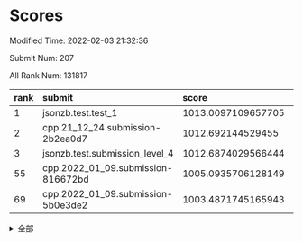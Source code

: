 # Scores

Modified Time: 2022-02-03 21:32:36

Submit Num: 207

All Rank Num: 131817

| rank |               submit               |       score        |       sigma        | pk_num |
| :--- | :--------------------------------- | :----------------- | :----------------- | :----- |
| 1    | jsonzb.test.test_1                 | 1013.0097109657705 | 0.8333269897363969 | 2543   |
| 2    | cpp.21_12_24.submission-2b2ea0d7   | 1012.692144529455  | 0.8400587362854063 | 2546   |
| 3    | jsonzb.test.submission_level_4     | 1012.6874029566444 | 0.7870554334503131 | 2549   |
| 55   | cpp.2022_01_09.submission-816672bd | 1005.0935706128149 | 0.7184819614535735 | 2542   |
| 69   | cpp.2022_01_09.submission-5b0e3de2 | 1003.4871745165943 | 0.7017666672253403 | 2554   |


<details>
<summary>全部</summary>

| rank |                 submit                 |       score        |       sigma        | pk_num |
| :--- | :------------------------------------- | :----------------- | :----------------- | :----- |
| 1    | jsonzb.test.test_1                     | 1013.0097109657705 | 0.8333269897363969 | 2543   |
| 2    | cpp.21_12_24.submission-2b2ea0d7       | 1012.692144529455  | 0.8400587362854063 | 2546   |
| 3    | jsonzb.test.submission_level_4         | 1012.6874029566444 | 0.7870554334503131 | 2549   |
| 4    | gobigger.level_3.submission_level_3_18 | 1012.3800683373433 | 0.8024649160832767 | 2551   |
| 5    | gobigger.level_3.submission_level_3_38 | 1011.4208912276433 | 0.7430095969160002 | 2547   |
| 6    | gobigger.level_3.submission_level_3_26 | 1011.4131173881586 | 0.7955755453378458 | 2546   |
| 7    | gobigger.level_3.submission_level_3_14 | 1011.3833881764577 | 0.7830605537544203 | 2546   |
| 8    | gobigger.level_3.submission_level_3_15 | 1011.3362826961337 | 0.7630871545069424 | 2548   |
| 9    | gobigger.level_3.submission_level_3_13 | 1011.2063163664932 | 0.7709168826308486 | 2542   |
| 10   | gobigger.level_3.submission_level_3_49 | 1011.1215340607068 | 0.8007599163208013 | 2545   |
| 11   | gobigger.level_3.submission_level_3_48 | 1011.0892382381085 | 0.7791824125035375 | 2546   |
| 12   | gobigger.level_3.submission_level_3_34 | 1011.0797409317983 | 0.7837569250682993 | 2553   |
| 13   | gobigger.level_3.submission_level_3_25 | 1011.042567453292  | 0.7751691761423982 | 2543   |
| 14   | gobigger.level_3.submission_level_3_16 | 1010.982148279575  | 0.7775144768015094 | 2554   |
| 15   | gobigger.level_3.submission_level_3_20 | 1010.9766613712953 | 0.7778356530842601 | 2544   |
| 16   | gobigger.level_3.submission_level_3_9  | 1010.8962005793121 | 0.7728599126844345 | 2547   |
| 17   | gobigger.level_3.submission_level_3_6  | 1010.8381332125516 | 0.7629925500006703 | 2546   |
| 18   | gobigger.level_3.submission_level_3_35 | 1010.8304206226148 | 0.775756725998894  | 2554   |
| 19   | gobigger.level_3.submission_level_3_32 | 1010.6161868738825 | 0.7579889752232345 | 2545   |
| 20   | gobigger.level_3.submission_level_3_46 | 1010.5054027039926 | 0.751634318677323  | 2545   |
| 21   | gobigger.level_3.submission_level_3_3  | 1010.4779879459248 | 0.78839012240476   | 2553   |
| 22   | gobigger.level_3.submission_level_3_40 | 1010.3311209190665 | 0.7838030645158943 | 2545   |
| 23   | gobigger.level_3.submission_level_3_0  | 1010.3310267815596 | 0.7748943077248399 | 2547   |
| 24   | gobigger.level_3.submission_level_3_31 | 1010.2801367537771 | 0.7579870214338028 | 2541   |
| 25   | gobigger.level_3.submission_level_3_37 | 1010.265740148025  | 0.7519844320664637 | 2549   |
| 26   | gobigger.level_3.submission_level_3_4  | 1010.2490056669398 | 0.7684332975486786 | 2550   |
| 27   | gobigger.level_3.submission_level_3_21 | 1010.2393981077369 | 0.7616996880033488 | 2546   |
| 28   | gobigger.level_3.submission_level_3_28 | 1010.1617871372158 | 0.7392081887210248 | 2544   |
| 29   | gobigger.level_3.submission_level_3_41 | 1010.1534651708769 | 0.7567571599109174 | 2542   |
| 30   | gobigger.level_3.submission_level_3_44 | 1010.0250001228529 | 0.7397183227097127 | 2546   |
| 31   | gobigger.level_3.submission_level_3_19 | 1010.0105600703321 | 0.75662144995396   | 2550   |
| 32   | gobigger.level_3.submission_level_3_30 | 1010.0058750475227 | 0.7512938791466324 | 2543   |
| 33   | gobigger.level_3.submission_level_3_36 | 1010.0022670810079 | 0.7625597078528246 | 2544   |
| 34   | gobigger.level_3.submission_level_3_33 | 1009.962072203135  | 0.7778860984566593 | 2549   |
| 35   | gobigger.level_3.submission_level_3_22 | 1009.9095417221989 | 0.7599051007457873 | 2550   |
| 36   | gobigger.level_3.submission_level_3_24 | 1009.8382236804223 | 0.7800554445618959 | 2541   |
| 37   | gobigger.level_3.submission_level_3_29 | 1009.6253962382311 | 0.7416253167650516 | 2541   |
| 38   | gobigger.level_3.submission_level_3_7  | 1009.5711300795261 | 0.7701855722841521 | 2549   |
| 39   | gobigger.level_3.submission_level_3_42 | 1009.569391217615  | 0.7523118366990784 | 2549   |
| 40   | gobigger.level_3.submission_level_3_2  | 1009.5621159416384 | 0.7469409027996398 | 2547   |
| 41   | gobigger.level_3.submission_level_3_10 | 1009.5208801961267 | 0.7536728030246663 | 2547   |
| 42   | gobigger.level_3.submission_level_3_17 | 1009.4738401238    | 0.7683936872018325 | 2549   |
| 43   | gobigger.level_3.submission_level_3_5  | 1009.2082138335466 | 0.7548461100282501 | 2554   |
| 44   | gobigger.level_3.submission_level_3_43 | 1009.2037964338701 | 0.7482552478616277 | 2546   |
| 45   | gobigger.level_3.submission_level_3_8  | 1009.1807125455247 | 0.7479366904927996 | 2548   |
| 46   | gobigger.level_3.submission_level_3_27 | 1009.1734618724659 | 0.7580080151911718 | 2548   |
| 47   | gobigger.level_3.submission_level_3_1  | 1009.04475700257   | 0.7424536957654768 | 2545   |
| 48   | gobigger.level_3.submission_level_3_39 | 1008.9288015333069 | 0.7628932748417478 | 2548   |
| 49   | gobigger.level_3.submission_level_3_47 | 1008.9264096041717 | 0.7648659173151423 | 2544   |
| 50   | gobigger.level_3.submission_level_3_12 | 1008.8857771148845 | 0.7620822671289429 | 2549   |
| 51   | gobigger.level_3.submission_level_3_23 | 1008.8774592513423 | 0.7440308372201945 | 2554   |
| 52   | gobigger.level_3.submission_level_3_11 | 1008.8247213537238 | 0.778058354487299  | 2547   |
| 53   | gobigger.level_3.submission_level_3_45 | 1007.7288755009364 | 0.7235041263961584 | 2549   |
| 54   | gobigger.level_1.submission_level_1_32 | 1005.358191469346  | 0.7256117083825737 | 2547   |
| 55   | cpp.2022_01_09.submission-816672bd     | 1005.0935706128149 | 0.7184819614535735 | 2542   |
| 56   | gobigger.level_1.submission_level_1_18 | 1004.5913652651177 | 0.7238995189282424 | 2545   |
| 57   | gobigger.level_1.submission_level_1_21 | 1004.5723187370329 | 0.7295546688413715 | 2539   |
| 58   | gobigger.level_1.submission_level_1_23 | 1004.360004450931  | 0.7310374389782112 | 2542   |
| 59   | gobigger.level_1.submission_level_1_48 | 1004.1113556726174 | 0.7186896628179258 | 2546   |
| 60   | gobigger.level_1.submission_level_1_6  | 1004.0020166978151 | 0.7259470816654705 | 2546   |
| 61   | gobigger.level_1.submission_level_1_10 | 1003.9483017768827 | 0.7203596199000204 | 2546   |
| 62   | gobigger.level_1.submission_level_1_26 | 1003.9166259511672 | 0.7231358324950137 | 2545   |
| 63   | gobigger.level_1.submission_level_1_33 | 1003.8574061297221 | 0.7129714820238089 | 2542   |
| 64   | gobigger.level_1.submission_level_1_5  | 1003.7160605093935 | 0.7206048263699034 | 2549   |
| 65   | gobigger.level_1.submission_level_1_20 | 1003.6526907100133 | 0.7264432181687615 | 2548   |
| 66   | gobigger.level_1.submission_level_1_35 | 1003.583232025694  | 0.7228556634839155 | 2549   |
| 67   | gobigger.level_1.submission_level_1_7  | 1003.5454927892396 | 0.7147911654978178 | 2545   |
| 68   | gobigger.level_1.submission_level_1_4  | 1003.5136496978467 | 0.7186936214098676 | 2549   |
| 69   | cpp.2022_01_09.submission-5b0e3de2     | 1003.4871745165943 | 0.7017666672253403 | 2554   |
| 70   | gobigger.level_1.submission_level_1_8  | 1003.4852986399133 | 0.7294947012742957 | 2550   |
| 71   | gobigger.level_1.submission_level_1_49 | 1003.4101344001838 | 0.7385435116484623 | 2551   |
| 72   | gobigger.level_1.submission_level_1_45 | 1003.395788346388  | 0.7202206885322937 | 2546   |
| 73   | gobigger.level_1.submission_level_1_12 | 1003.3501316767613 | 0.72300218137249   | 2546   |
| 74   | gobigger.level_1.submission_level_1_13 | 1003.3434360404076 | 0.719794985030172  | 2548   |
| 75   | gobigger.level_1.submission_level_1_43 | 1003.3395205232149 | 0.7166576111599777 | 2546   |
| 76   | gobigger.level_1.submission_level_1_31 | 1003.3274049941422 | 0.715202988147424  | 2549   |
| 77   | gobigger.level_1.submission_level_1_29 | 1003.3146745408485 | 0.7176067352048346 | 2547   |
| 78   | gobigger.level_1.submission_level_1_24 | 1003.2296013638859 | 0.722382765380746  | 2545   |
| 79   | gobigger.level_1.submission_level_1_42 | 1003.2249097729867 | 0.7219578622048328 | 2546   |
| 80   | gobigger.level_1.submission_level_1_37 | 1003.2246046447588 | 0.7171691653545239 | 2547   |
| 81   | gobigger.level_1.submission_level_1_15 | 1003.1854610444955 | 0.7275444162915726 | 2544   |
| 82   | gobigger.level_1.submission_level_1_41 | 1003.1750384126381 | 0.7161453104276927 | 2542   |
| 83   | gobigger.level_1.submission_level_1_16 | 1003.1739182479688 | 0.7103398146820241 | 2548   |
| 84   | gobigger.level_1.submission_level_1_14 | 1003.1384551438198 | 0.7195162078471788 | 2546   |
| 85   | gobigger.level_1.submission_level_1_28 | 1003.0875239591852 | 0.7089811542455782 | 2549   |
| 86   | gobigger.level_1.submission_level_1_11 | 1003.0607947066351 | 0.7089224450582025 | 2544   |
| 87   | gobigger.level_1.submission_level_1_25 | 1003.01526488719   | 0.7127937943985267 | 2548   |
| 88   | gobigger.level_1.submission_level_1_19 | 1002.9976850500999 | 0.7077882124775906 | 2547   |
| 89   | gobigger.level_1.submission_level_1_38 | 1002.986953995281  | 0.7163242232867757 | 2546   |
| 90   | gobigger.level_1.submission_level_1_27 | 1002.9731809516061 | 0.7272347303947478 | 2548   |
| 91   | gobigger.level_1.submission_level_1_30 | 1002.9712204409328 | 0.7189327358543036 | 2547   |
| 92   | gobigger.level_1.submission_level_1_39 | 1002.9494139563587 | 0.7179269423728541 | 2543   |
| 93   | gobigger.level_1.submission_level_1_47 | 1002.846772236424  | 0.7230347227082424 | 2543   |
| 94   | gobigger.level_1.submission_level_1_17 | 1002.822530969243  | 0.7202712989350696 | 2544   |
| 95   | gobigger.level_1.submission_level_1_40 | 1002.8154239461225 | 0.7244209895006721 | 2547   |
| 96   | gobigger.level_1.submission_level_1_22 | 1002.7581697099183 | 0.735313815774868  | 2543   |
| 97   | gobigger.level_1.submission_level_1_36 | 1002.7350827360574 | 0.7136726241416036 | 2549   |
| 98   | gobigger.level_1.submission_level_1_9  | 1002.720244065644  | 0.7124316893162173 | 2547   |
| 99   | gobigger.level_1.submission_level_1_34 | 1002.4679296833688 | 0.7156652180920587 | 2547   |
| 100  | gobigger.level_1.submission_level_1_44 | 1002.35975329332   | 0.7184112866587746 | 2549   |
| 101  | gobigger.level_1.submission_level_1_46 | 1002.3356764440249 | 0.7259633699448406 | 2544   |
| 102  | gobigger.level_1.submission_level_1_2  | 1002.3258024768404 | 0.7163007924314565 | 2549   |
| 103  | gobigger.level_1.submission_level_1_1  | 1002.3234613951187 | 0.7064190966417305 | 2550   |
| 104  | gobigger.level_1.submission_level_1_3  | 1002.2831986658535 | 0.7105163433692839 | 2542   |
| 105  | gobigger.level_1.submission_level_1_0  | 1001.9205206217906 | 0.7094979027800221 | 2547   |
| 106  | gobigger.random.submission_random_7    | 997.448603765179   | 0.7144858464299643 | 2543   |
| 107  | gobigger.random.submission_random_1    | 997.3198874148794  | 0.706932424911021  | 2548   |
| 108  | gobigger.random.submission_random_24   | 996.9522170822137  | 0.7165569386604882 | 2543   |
| 109  | gobigger.random.submission_random_12   | 996.8840654777352  | 0.7034100681085803 | 2546   |
| 110  | gobigger.random.submission_random_37   | 996.872467054334   | 0.7102392026431396 | 2549   |
| 111  | gobigger.random.submission_random_41   | 996.7852310594303  | 0.7083165291337294 | 2548   |
| 112  | gobigger.random.submission_random_6    | 996.7309305557714  | 0.719854574914199  | 2548   |
| 113  | gobigger.random.submission_random_25   | 996.5659761589283  | 0.7056857243183947 | 2550   |
| 114  | gobigger.random.submission_random_10   | 996.4714595470615  | 0.70456352475347   | 2550   |
| 115  | gobigger.random.submission_random_36   | 996.4629579402883  | 0.7098825925543895 | 2548   |
| 116  | gobigger.random.submission_random_30   | 996.3550044682398  | 0.7059626502320784 | 2547   |
| 117  | gobigger.random.submission_random_5    | 996.2936789216724  | 0.7037203871623178 | 2546   |
| 118  | gobigger.random.submission_random_2    | 996.2790813485888  | 0.7137537776704083 | 2546   |
| 119  | gobigger.random.submission_random_27   | 996.2665842927184  | 0.7052745650698499 | 2543   |
| 120  | gobigger.random.submission_random_47   | 996.2557065843101  | 0.7211613485515608 | 2548   |
| 121  | gobigger.random.submission_random_18   | 996.2396587202935  | 0.7071364732377072 | 2544   |
| 122  | gobigger.random.submission_random_16   | 996.1237670354853  | 0.7034175245305605 | 2549   |
| 123  | gobigger.random.submission_random_35   | 996.1143450628505  | 0.7125939361809607 | 2551   |
| 124  | gobigger.random.submission_random_3    | 996.1070402800167  | 0.7025480663422426 | 2547   |
| 125  | gobigger.random.submission_random_14   | 995.9076613339314  | 0.7041617054723374 | 2546   |
| 126  | gobigger.random.submission_random_39   | 995.8898675296964  | 0.7276149604494077 | 2546   |
| 127  | gobigger.random.submission_random_34   | 995.8762515189322  | 0.7088353765845816 | 2553   |
| 128  | gobigger.random.submission_random_22   | 995.8460870711613  | 0.7100603292823133 | 2549   |
| 129  | gobigger.random.submission_random_32   | 995.7853414576678  | 0.7098636484229817 | 2546   |
| 130  | gobigger.random.submission_random_28   | 995.774203742711   | 0.7211897985682688 | 2549   |
| 131  | gobigger.random.submission_random_31   | 995.749824860261   | 0.7063926534395655 | 2551   |
| 132  | gobigger.random.submission_random_33   | 995.7077658558366  | 0.704846163590375  | 2554   |
| 133  | gobigger.random.submission_random_38   | 995.6961341821859  | 0.7022614322629069 | 2544   |
| 134  | gobigger.random.submission_random_8    | 995.5283158309076  | 0.715584623797451  | 2551   |
| 135  | gobigger.random.submission_random_0    | 995.5142780215846  | 0.7233630665362056 | 2544   |
| 136  | gobigger.random.submission_random_19   | 995.5023962852404  | 0.6999666272310957 | 2544   |
| 137  | gobigger.random.submission_random_20   | 995.4355120400289  | 0.7069209274321583 | 2552   |
| 138  | gobigger.random.submission_random_42   | 995.4221112571765  | 0.7234777125900314 | 2549   |
| 139  | gobigger.random.submission_random_48   | 995.3512818255623  | 0.7061055803330222 | 2544   |
| 140  | gobigger.random.submission_random_44   | 995.3163950529332  | 0.7065862662667919 | 2550   |
| 141  | gobigger.random.submission_random_40   | 995.2418417500949  | 0.7181429555360482 | 2549   |
| 142  | gobigger.random.submission_random_43   | 995.1743467843344  | 0.7063225798570002 | 2553   |
| 143  | gobigger.random.submission_random_13   | 995.1728252672593  | 0.713796549485731  | 2546   |
| 144  | gobigger.random.submission_random_26   | 995.1534243453351  | 0.7087688419115967 | 2549   |
| 145  | gobigger.random.submission_random_49   | 995.1133892565995  | 0.7114913333321471 | 2544   |
| 146  | gobigger.random.submission_random_15   | 995.1084035332634  | 0.7165133886983648 | 2543   |
| 147  | gobigger.random.submission_random_17   | 995.0659691288512  | 0.7003732951692211 | 2548   |
| 148  | gobigger.random.submission_random_29   | 995.0636645079394  | 0.7056347651547674 | 2551   |
| 149  | gobigger.random.submission_random_11   | 995.0577338390528  | 0.7353814307675501 | 2549   |
| 150  | gobigger.random.submission_random_23   | 994.9305224525071  | 0.7167029112432834 | 2553   |
| 151  | gobigger.random.submission_random_4    | 994.922648393431   | 0.723059819908938  | 2546   |
| 152  | gobigger.random.submission_random_45   | 994.9108276568066  | 0.7127734538421634 | 2548   |
| 153  | gobigger.random.submission_random_21   | 994.806361560002   | 0.73083506880167   | 2539   |
| 154  | gobigger.random.submission_random_9    | 994.7958765716211  | 0.6961364143044073 | 2549   |
| 155  | gobigger.random.submission_random_46   | 994.753380272809   | 0.7233376025930826 | 2547   |
| 156  | gobigger.level_2.submission_level_2_16 | 993.3975114267657  | 0.7299886766806019 | 2548   |
| 157  | gobigger.level_2.submission_level_2_7  | 993.2843439315649  | 0.7300913614018345 | 2551   |
| 158  | gobigger.level_2.submission_level_2_20 | 993.2073036777138  | 0.7320648231499711 | 2547   |
| 159  | gobigger.level_2.submission_level_2_30 | 993.0223465038273  | 0.7350161742732757 | 2546   |
| 160  | gobigger.level_2.submission_level_2_1  | 992.9588113329544  | 0.7428175181161445 | 2549   |
| 161  | gobigger.level_2.submission_level_2_47 | 992.8320712638427  | 0.7440883407400058 | 2550   |
| 162  | gobigger.level_2.submission_level_2_9  | 992.8263520812887  | 0.723875238388186  | 2549   |
| 163  | gobigger.level_2.submission_level_2_33 | 992.811429033006   | 0.7591472946563143 | 2550   |
| 164  | gobigger.level_2.submission_level_2_17 | 992.7978967143428  | 0.7337085309391    | 2549   |
| 165  | gobigger.level_2.submission_level_2_34 | 992.7805531333183  | 0.7337805934373846 | 2552   |
| 166  | gobigger.level_2.submission_level_2_6  | 992.6646398897684  | 0.7400627103772315 | 2547   |
| 167  | gobigger.level_2.submission_level_2_46 | 992.4867480814985  | 0.7448597299737871 | 2549   |
| 168  | gobigger.level_2.submission_level_2_3  | 992.4429707742626  | 0.7312839743466807 | 2545   |
| 169  | gobigger.level_2.submission_level_2_31 | 992.4181005481042  | 0.7442526804353845 | 2548   |
| 170  | gobigger.level_2.submission_level_2_40 | 992.3998591910247  | 0.7418414482643768 | 2552   |
| 171  | gobigger.level_2.submission_level_2_29 | 992.3754647842455  | 0.7203416361214486 | 2549   |
| 172  | gobigger.level_2.submission_level_2_42 | 992.3552008875922  | 0.7393320541541433 | 2549   |
| 173  | gobigger.level_2.submission_level_2_13 | 992.3492693003991  | 0.743167526931806  | 2549   |
| 174  | gobigger.level_2.submission_level_2_24 | 992.3384975504424  | 0.7432184989836184 | 2539   |
| 175  | gobigger.level_2.submission_level_2_36 | 992.3283077736783  | 0.7318139113001846 | 2546   |
| 176  | gobigger.level_2.submission_level_2_11 | 992.2646964559889  | 0.7385918791038302 | 2545   |
| 177  | gobigger.level_2.submission_level_2_41 | 992.2224358325117  | 0.7252811670134469 | 2553   |
| 178  | gobigger.level_2.submission_level_2_19 | 992.1867653547914  | 0.7442302229089873 | 2548   |
| 179  | gobigger.level_2.submission_level_2_28 | 992.1816579763131  | 0.7290479588662412 | 2550   |
| 180  | gobigger.level_2.submission_level_2_27 | 992.1064906864568  | 0.7429775811519753 | 2550   |
| 181  | gobigger.level_2.submission_level_2_14 | 992.0624393079097  | 0.7635104138754872 | 2546   |
| 182  | gobigger.level_2.submission_level_2_0  | 992.0039893823781  | 0.7340782429326144 | 2547   |
| 183  | gobigger.level_2.submission_level_2_2  | 991.8907404092772  | 0.754140603911465  | 2547   |
| 184  | gobigger.level_2.submission_level_2_49 | 991.7468623477953  | 0.7334158677075184 | 2548   |
| 185  | gobigger.level_2.submission_level_2_4  | 991.7147455686878  | 0.7403136666154663 | 2552   |
| 186  | gobigger.level_2.submission_level_2_15 | 991.7093682150445  | 0.7539117777193729 | 2542   |
| 187  | gobigger.level_2.submission_level_2_25 | 991.6443241864448  | 0.7268654170441431 | 2550   |
| 188  | gobigger.level_2.submission_level_2_37 | 991.634633497492   | 0.7532946275344238 | 2547   |
| 189  | gobigger.level_2.submission_level_2_48 | 991.6145138553438  | 0.7526344474840433 | 2548   |
| 190  | gobigger.level_2.submission_level_2_8  | 991.588105620185   | 0.7539364560136715 | 2544   |
| 191  | gobigger.level_2.submission_level_2_44 | 991.5862578747807  | 0.7761271733901991 | 2546   |
| 192  | gobigger.level_2.submission_level_2_18 | 991.5745342724639  | 0.7649179182616409 | 2544   |
| 193  | gobigger.level_2.submission_level_2_12 | 991.5160507805017  | 0.7627866972951242 | 2547   |
| 194  | gobigger.level_2.submission_level_2_39 | 991.5027469857492  | 0.7444669571115813 | 2541   |
| 195  | gobigger.level_2.submission_level_2_10 | 991.4363097379812  | 0.7418721649207912 | 2547   |
| 196  | gobigger.level_2.submission_level_2_5  | 991.4235282655061  | 0.7357571933070072 | 2550   |
| 197  | gobigger.level_2.submission_level_2_35 | 991.4105414071228  | 0.734771719015052  | 2551   |
| 198  | gobigger.level_2.submission_level_2_38 | 991.247207285056   | 0.7529142339708472 | 2549   |
| 199  | gobigger.level_2.submission_level_2_43 | 991.2150595653789  | 0.7468510999488859 | 2548   |
| 200  | gobigger.level_2.submission_level_2_22 | 991.1758717204865  | 0.7528781669357771 | 2547   |
| 201  | gobigger.level_2.submission_level_2_45 | 990.9925380926926  | 0.7491930989267557 | 2552   |
| 202  | gobigger.level_2.submission_level_2_21 | 990.8896137862225  | 0.7375633374425199 | 2548   |
| 203  | gobigger.level_2.submission_level_2_26 | 990.7505698726718  | 0.7882930078682533 | 2548   |
| 204  | gobigger.level_2.submission_level_2_23 | 990.4774279464899  | 0.7718390596299415 | 2545   |
| 205  | gobigger.level_2.submission_level_2_32 | 990.2971915182079  | 0.751266121630641  | 2545   |
| 206  | gobigger.none.submission_none_0        | 977.0096611375861  | 1.4304625611242971 | 2553   |
| 207  | gobigger.none.submission_none_1        | 975.1601442295137  | 1.5512894557844363 | 2547   |

</details>